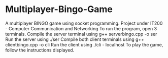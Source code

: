 # Multiplayer-Bingo-Game
A multiplayer BINGO game using socket programming. Project under IT200 - Computer Communication and Networking
To run the program, open 3 terminals.
Compile the server terminal using g++ serverbingo.cpp -o ser
Run the server using ./ser
Compile both client terminals using g++ clientbingo.cpp -o cli
Run the client using ./cli - localhost
To play the game, follow the instructions displayed. 
